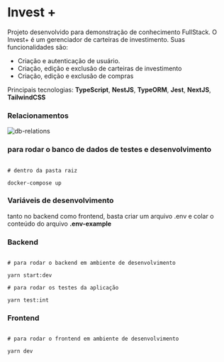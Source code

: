 # Invest +

Projeto desenvolvido para demonstração de conhecimento FullStack.
O Invest+ é um gerenciador de carteiras de investimento. Suas funcionalidades são:
- Criação e autenticação de usuário.
- Criação, edição e exclusão de carteiras de investimento
- Criação, edição e exclusão de compras

  

Principais tecnologias: **TypeScript**, **NestJS**, **TypeORM**, **Jest**, **NextJS**, **TailwindCSS**

### Relacionamentos
![db-relations](https://github.com/user-attachments/assets/4a70eceb-dbb0-48eb-8d03-b8cbb239fa07)
  

### para rodar o banco de dados de testes e desenvolvimento

```

# dentro da pasta raiz

docker-compose up

```

  

### Variáveis de desenvolvimento

tanto no backend como frontend, basta criar um arquivo .env e colar o conteúdo do arquivo **.env-example**

  

### Backend

```

# para rodar o backend em ambiente de desenvolvimento

yarn start:dev

# para rodar os testes da aplicação

yarn test:int

```

  

### Frontend

```

# para rodar o frontend em ambiente de desenvolvimento

yarn dev

```
